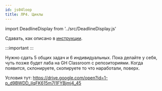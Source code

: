```yaml
---
id: js04loop
title: ЛР4. Циклы
---
```


import DeadlineDisplay from '../src/DeadlineDisplay.js'

Сдавать, как описано в [инструкции](labs.md).

:::important
<DeadlineDisplay link='будет позже' deadline='2020-11-18 00:15' title='ЛР4. Циклы' expiredText="Общие задачи больше не принимаются." activeText="До сдачи общих задач: "/>
<DeadlineDisplay link='будет позже' deadline='2020-11-25 23:59' title='ЛР4. Циклы' expiredText="Индивидуальные задачи больше не принимаются." activeText="До сдачи индивидуальных задач: " supressOutput="1"/>
:::

Нужно сдать 5 общих задач и 6 индивидуальных. Пока делайте у себя, чуть позже будет лаба на GH Classroom c репозиториями. Когда появится, склонируете, скопируете то что наработали, поверх.

Условия тут: https://drive.google.com/open?id=1-p_d9BWDD_iIqFK615m7I1FYBjmj4_45

